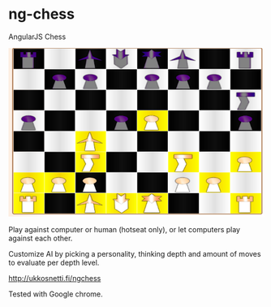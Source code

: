 # ng-chess
AngularJS Chess

![alt tag](https://raw.githubusercontent.com/Humakt83/Portal/master/img/ngchess.png)

Play against computer or human (hotseat only), or let computers play against each other.

Customize AI by picking a personality, thinking depth and amount of moves to evaluate per depth level.

http://ukkosnetti.fi/ngchess

Tested with Google chrome.
